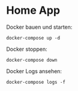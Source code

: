 # Home App

Docker bauen und starten:
```
docker-compose up -d
```

Docker stoppen:
```
docker-compose down
```

Docker Logs ansehen:
```
docker-compose logs -f
```